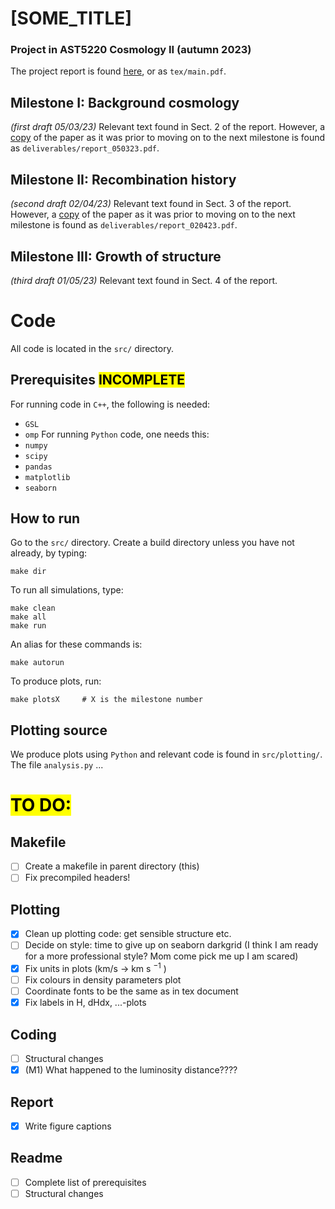# [SOME_TITLE]
### Project in AST5220 Cosmology II (autumn 2023)
The project report is found [here](https://github.com/nannabryne/AST5220/blob/main/tex/main.pdf), or as `tex/main.pdf`.

## Milestone I: Background cosmology 
*(first draft 05/03/23)*
Relevant text found in Sect. 2 of the report. However, a [copy](https://github.com/nannabryne/AST5220/blob/main/deliverables/report_050323.pdf) of the paper as it was prior to moving on to the next milestone is found as `deliverables/report_050323.pdf`.


## Milestone II: Recombination history
*(second draft 02/04/23)*
Relevant text found in Sect. 3 of the report. However, a [copy](https://github.com/nannabryne/AST5220/blob/main/deliverables/report_020423.pdf) of the paper as it was prior to moving on to the next milestone is found as `deliverables/report_020423.pdf`.

## Milestone III: Growth of structure
*(third draft 01/05/23)*
Relevant text found in Sect. 4 of the report. 




# Code
All code is located in the `src/` directory.
## Prerequisites <mark>INCOMPLETE</mark>
For running code in `C++`, the following is needed:
- `GSL`
- `omp`
For running `Python` code, one needs this:
- `numpy`
- `scipy`
- `pandas`
- `matplotlib`
- `seaborn` 

## How to run
Go to the `src/` directory. Create a build directory unless you have not already, by typing:
```
make dir
```
To run all simulations, type:
```
make clean
make all
make run
```
An alias for these commands is:
~~~
make autorun
~~~
To produce plots, run:
~~~
make plotsX     # X is the milestone number
~~~


## Plotting source
We produce plots using `Python` and relevant code is found in `src/plotting/`. The file `analysis.py` ...

# <mark>TO DO:
## Makefile
- [ ] Create a makefile in parent directory (this)
- [ ] Fix precompiled headers!
## Plotting
- [x] Clean up plotting code: get sensible structure etc.
- [ ] Decide on style: time to give up on seaborn darkgrid (I think I am ready for a more professional style? Mom come pick me up I am scared)
- [x] Fix units in plots (km/s $\to$ km s $^{-1}$ )
- [ ] Fix colours in density parameters plot
- [ ] Coordinate fonts to be the same as in tex document
- [x] Fix labels in H, dHdx, ...-plots
## Coding
- [ ] Structural changes
- [x] (M1) What happened to the luminosity distance????
## Report
- [x] Write figure captions
## Readme
- [ ] Complete list of prerequisites 
- [ ] Structural changes
